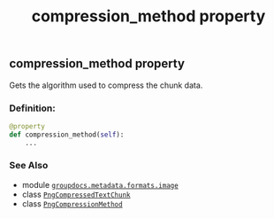 ﻿---
title: compression_method property
second_title: GroupDocs.Metadata for Python via .NET API References
description: 
type: docs
url: /python-net/groupdocs.metadata.formats.image/pngcompressedtextchunk/compression_method/
is_root: false
weight: 100
---

## compression_method property


Gets the algorithm used to compress the chunk data.
### Definition:
```python
@property
def compression_method(self):
    ...
```

### See Also
* module [`groupdocs.metadata.formats.image`](../../)
* class [`PngCompressedTextChunk`](/metadata/python-net/groupdocs.metadata.formats.image/pngcompressedtextchunk)
* class [`PngCompressionMethod`](/metadata/python-net/groupdocs.metadata.formats.image/pngcompressionmethod)
